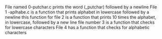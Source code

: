 File named 0-putchar.c prints the word  (_putchar) followed by a newline
File 1 -aplhabe.c is a function that prints alphabet in lowercase followed by a newline
this function for file 2 is a function that prints 10 times the alphabet, in lowercase, followed by a new line
file number 3 is a function that checks for lowercase characters
File 4 has a function that checks for alphabetic characters
